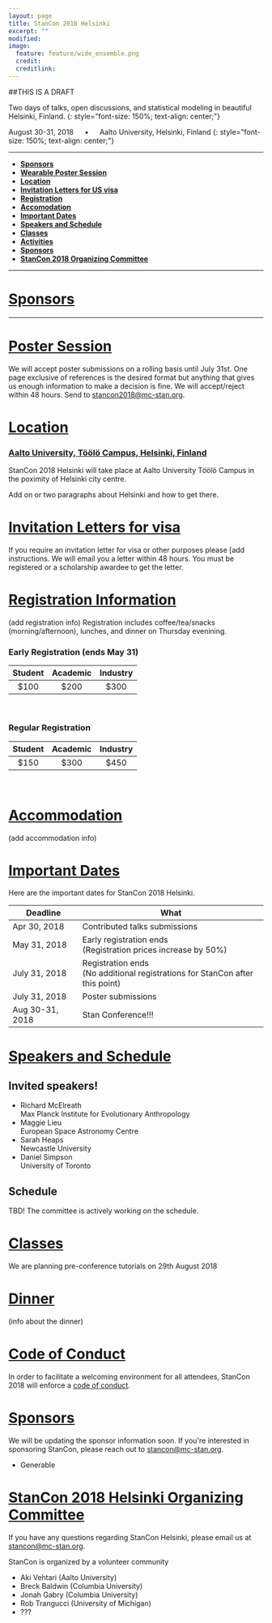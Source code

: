 ```yaml
---
layout: page
title: StanCon 2018 Helsinki
excerpt: ""
modified:
image:
  feature: feature/wide_ensemble.png
  credit:
  creditlink:
---
```


##THIS IS A DRAFT

Two days of talks, open discussions, and statistical modeling in beautiful Helsinki, Finland.
{: style="font-size: 150%; text-align: center;"}

August 30-31, 2018 	&emsp; &bull; &emsp; Aalto University, Helsinki, Finland
{: style="font-size: 150%; text-align: center;"}

------
- [**Sponsors**](#sponsors)
- [**Wearable Poster Session**](#poster)
- [**Location**](#location)
- [**Invitation Letters for US visa**](#letter)
- [**Registration**](#registration-information)
- [**Accomodation**](#accommodation)
- [**Important Dates**](#important-dates)
- [**Speakers and Schedule**](#speakers-and-schedule)
- [**Classes**](#classes)
- [**Activities**](#activities)
- [**Sponsors**](#sponsors)
- [**StanCon 2018 Organizing Committee**](#committee)


------

# [Sponsors](#sponsors)

------

# [Poster Session](#poster)

We will accept poster submissions on a rolling basis until July 31st. One page exclusive of references is the desired format but anything that gives us enough information to make a decision is fine. We will accept/reject within 48 hours. Send to  stancon2018@mc-stan.org. 

# [Location](#location)

### [Aalto University, Töölö Campus, Helsinki, Finland](http://biz.aalto.fi/en/campus/toolo/)

StanCon 2018 Helsinki will take place at Aalto University Töölö Campus in the poximity of Helsinki city centre. 

Add on or two paragraphs about Helsinki and how to get there.


# [Invitation Letters for visa](#letter)

If you require an invitation letter for visa or other purposes please [add instructions. We will email you a letter within 48 hours. You must be registered or a scholarship awardee to get the letter.


# [Registration Information](#registration-information)

(add registration info)
Registration includes coffee/tea/snacks (morning/afternoon), lunches, and dinner on Thursday evenining.

### Early Registration (ends May 31)


| Student | Academic | Industry |
|:------:|:------:|:------:|
| $100 | $200 | $300 |

<br>

### Regular Registration

| Student | Academic | Industry |
|:------:|:------:|:------:|
| $150 | $300 | $450 |

<br>

# [Accommodation](#accommodation)

(add accommodation info)

# [Important Dates](#important-dates)

Here are the important dates for StanCon 2018 Helsinki. 

| Deadline | What |
|------|--------|
| Apr 30, 2018 | Contributed talks submissions |
| May 31, 2018 | Early registration ends <br> (Registration prices increase by 50%) |
| July 31, 2018| Registration ends <br> (No additional registrations for StanCon after this point) |
| July 31, 2018| Poster submissions |
| Aug 30-31, 2018 | Stan Conference!!! |


# [Speakers and Schedule](#speakers-and-schedule)

## Invited speakers!

* Richard McElreath <br> Max Planck Institute for Evolutionary Anthropology
* Maggie Lieu <br>European Space Astronomy Centre
* Sarah Heaps <br> Newcastle University
* Daniel Simpson <br> University of Toronto

## Schedule

TBD! The committee is actively working on the schedule.

# [Classes](#classes)

We are planning pre-conference tutorials on 29th August 2018

# [Dinner](#dinner)

(info about the dinner)


# [Code of Conduct](#code-of-conduct)

In order to facilitate a welcoming environment for all attendees, StanCon 2018
will enforce a [code of conduct](/events/stancon2018/stancon-code_of_conduct.html).


# [Sponsors](#sponsors)

We will be updating the sponsor information soon. If you're interested in sponsoring StanCon, please reach out to [stancon@mc-stan.org](mailto:stancon@mc-stan.org).

* Generable

<!-- We thank our wonderful sponsors this year! -->


# <a name="committee"></a> [StanCon 2018 Helsinki Organizing Committee](#committee)

If you have any questions regarding StanCon Helsinki, please email us at [stancon@mc-stan.org](stancon@mc-stan.org).

StanCon is organized by a volunteer community

- Aki Vehtari (Aalto University)
- Breck Baldwin (Columbia University)
- Jonah Gabry (Columbia University)
- Rob Trangucci (University of Michigan)
- ???
